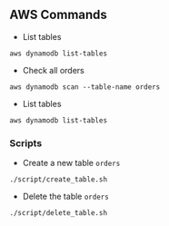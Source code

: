 ## AWS Commands

- List tables

```
aws dynamodb list-tables
```

- Check all orders

```
aws dynamodb scan --table-name orders
```

- List tables

```
aws dynamodb list-tables
```

### Scripts

- Create a new table `orders`

```
./script/create_table.sh
```

- Delete the table `orders`

```
./script/delete_table.sh
```
